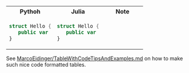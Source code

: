 <table style="width:100%">
<tbody style="width:100%">  
<tr>
    <th style="width:35%">Pythoh</th>
    <th style="width:35%">Julia</th>
    <th style="width:30%">Note</th>
  </tr>
<tr>
<td>

```swift
struct Hello {
   public var
}
```

</td>
<td>
    
```swift
struct Hello {
   public var 
}
```
</td>
</tr>
</tbody>
</table>

See [MarcoEidinger/TableWithCodeTipsAndExamples.md](https://gist.github.com/MarcoEidinger/c0f0583f19baca0a8f33bcded644be41) on how to make such nice code formatted tables.